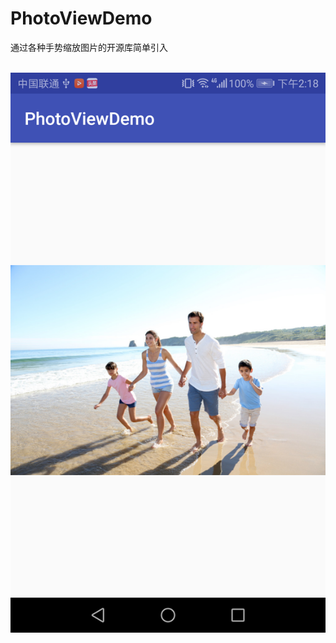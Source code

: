 # PhotoViewDemo
通过各种手势缩放图片的开源库简单引入


 ![image](https://github.com/591774192/PhotoViewDemo/blob/master/device-2019-04-23-142041.png)
